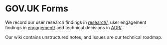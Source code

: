 # GOV.UK Forms

We record our user research findings in [research/](research/), user engagement findings in [engagement/](engagement/) and technical decisions in [ADR/](ADR).

Our wiki contains unstructured notes, and Issues are our technical roadmap.
